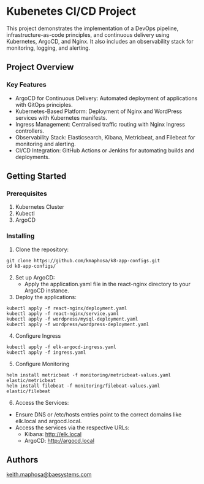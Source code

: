 # Kubenetes CI/CD Project

This project demonstrates the implementation of a DevOps pipeline, infrastructure-as-code principles, and continuous delivery using Kubernetes, ArgoCD, and Nginx. It also includes an observability stack for monitoring, logging, and alerting.

## Project Overview
### Key Features

- ArgoCD for Continuous Delivery: Automated deployment of applications with GitOps principles.
- Kubernetes-Based Platform: Deployment of Nginx and WordPress services with Kubernetes manifests.
- Ingress Management: Centralised traffic routing with Nginx Ingress controllers.
- Observability Stack: Elasticsearch, Kibana, Metricbeat, and Filebeat for monitoring and alerting.
- CI/CD Integration: GitHub Actions or Jenkins for automating builds and deployments.


## Getting Started

### Prerequisites

1. Kubernetes Cluster
2. Kubectl
3. ArgoCD


### Installing

1. Clone the repository:
```
git clone https://github.com/kmaphosa/k8-app-configs.git
cd k8-app-configs/
```
2. Set up ArgoCD:
   - Apply the application.yaml file in the react-nginx directory to your ArgoCD instance.
3. Deploy the applications:
```
kubectl apply -f react-nginx/deployment.yaml
kubectl apply -f react-nginx/service.yaml
kubectl apply -f wordpress/mysql-deployment.yaml
kubectl apply -f wordpress/wordpress-deployment.yaml
```
4. Configure Ingress
```
kubectl apply -f elk-argocd-ingress.yaml
kubectl apply -f ingress.yaml

```
5. Configure Monitoring
```
helm install metricbeat -f monitoring/metricbeat-values.yaml elastic/metricbeat
helm install filebeat -f monitoring/filebeat-values.yaml elastic/filebeat

```
6. Access the Services:
- Ensure DNS or /etc/hosts entries point to the correct domains like elk.local and argocd.local.
- Access the services via the respective URLs:
  - Kibana: http://elk.local
  - ArgoCD: http://argocd.local

## Authors

keith.maphosa@baesystems.com  

